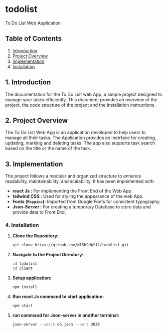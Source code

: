 # todolist
To Do List Web Application

## Table of Contents

1. [Introduction](#1-introduction)
2. [Project Overview](#2-project-overview)
3. [Implementation](#3-implementation)
4. [Installation](#4-installation)


## 1. Introduction

The documentation for the To Do List web App, a simple  project designed to manage your tasks efficiently. This document provides an overview of the project, the code structure of the project and the Installation instructions.

## 2. Project Overview

The To Do List Web App is an application developed to help users to manage all their tasks. The Application provides an inetrface for creating, updating, marking and deleting tasks. The app also supports task search based on the title or the name of the task.

## 3. Implementation

The project follows a modular and organized structure to enhance readability, maintainability, and scalability. It has been implemented with:

- **react Js :** For implementing the Front End of the Web App.
- **tailwind CSS :** Used for styling the appearance of the web App.
- **Fonts (`Poppins`):** Imported from Google Fonts for consistent typography.
- **Json-Server :** For creating a temporary Database to store data and provide data to Front End.

### 4. Installation

1. **Clone the Repository:**

   ```bash
   git clone https://github.com/NISHCHAY12/todolist.git
   ```

2. **Navigate to the Project Directory:**

   ```bash
   cd todolist
   cd client
   ```

3. **Setup application:**

   ```bash
   npm install
   ```

4. **Run react Js command to start application:**

   ```bash
   npm start
   ```

5. **run command for Json-server in another terminal:**

   ```bash
   json-server --watch db.json --port 3030
   ```

